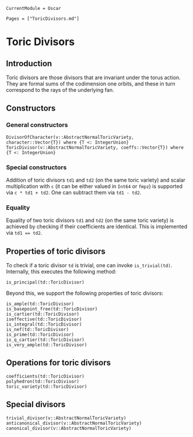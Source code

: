 ```@meta
CurrentModule = Oscar
```

```@contents
Pages = ["ToricDivisors.md"]
```


# Toric Divisors

## Introduction

Toric divisors are those divisors that are invariant under the torus action.
They are formal sums of the codimension one orbits, and these in turn
correspond to the rays of the underlying fan.


## Constructors

### General constructors

```@docs
DivisorOfCharacter(v::AbstractNormalToricVariety, character::Vector{T}) where {T <: IntegerUnion}
ToricDivisor(v::AbstractNormalToricVariety, coeffs::Vector{T}) where {T <: IntegerUnion}
```

### Special constructors

Addition of toric divisors `td1` and `td2` (on the same toric variety) and
scalar multiplication with `c` (it can be either valued in `Int64` or `fmpz`)
is supported via `c * td1 + td2`. One can subtract them via `td1 - td2`.


### Equality

Equality of two toric divisors `td1` and `td2` (on the same toric variety)
is achieved by checking if their coefficients are identical.
This is implemented via `td1 == td2`.


## Properties of toric divisors

To check if a toric divisor `td` is trivial, one can invoke `is_trivial(td)`.
Internally, this executes the following method:
```@docs
is_principal(td::ToricDivisor)
```
Beyond this, we support the following properties of toric divisors:
```@docs
is_ample(td::ToricDivisor)
is_basepoint_free(td::ToricDivisor)
is_cartier(td::ToricDivisor)
iseffective(td::ToricDivisor)
is_integral(td::ToricDivisor)
is_nef(td::ToricDivisor)
is_prime(td::ToricDivisor)
is_q_cartier(td::ToricDivisor)
is_very_ample(td::ToricDivisor)
```

## Operations for toric divisors

```@docs
coefficients(td::ToricDivisor)
polyhedron(td::ToricDivisor)
toric_variety(td::ToricDivisor)
```

## Special divisors

```@docs
trivial_divisor(v::AbstractNormalToricVariety)
anticanonical_divisor(v::AbstractNormalToricVariety)
canonical_divisor(v::AbstractNormalToricVariety)
```
